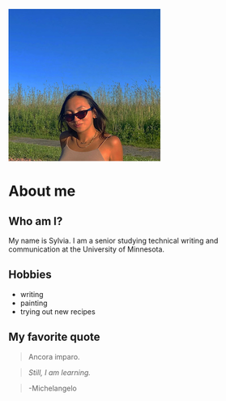 ![photo of me](sylvia.JPG)

# About me

## Who am I?
My name is Sylvia. I am a senior studying technical writing and communication at the University of Minnesota.


## Hobbies
* writing
* painting
* trying out new recipes

## My favorite quote

> Ancora imparo.

> *Still, I am learning.*

> -Michelangelo